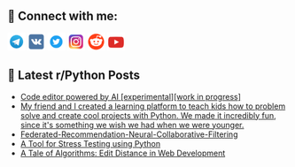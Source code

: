 ## 🔎 Connect with me:
[<img src="https://github.com/bullbesh/bullbesh/blob/main/images/Telegram.png" width="32" height="32" />](https://t.me/bullbesh)
[<img src="https://github.com/bullbesh/bullbesh/blob/main/images/VK.png" width="32" height="32" />](https://vk.com/bullbesh)
[<img src="https://github.com/bullbesh/bullbesh/blob/main/images/Twitter.png" width="32" height="32" />](https://twitter.com/bullbesh1)
[<img src="https://github.com/bullbesh/bullbesh/blob/main/images/Instagram.png" width="32" height="32" />](https://www.instagram.com/bullbesh)
[<img src="https://github.com/bullbesh/bullbesh/blob/main/images/Reddit.png" width="32" height="32" />](https://www.reddit.com/user/bullbesh)
[<img src="https://github.com/bullbesh/bullbesh/blob/main/images/YouTube.png" width="32" height="32" />](https://www.youtube.com/channel/UCtfjRs6uzgq5mfm8S06WTcg)

## 📕 Latest r/Python Posts
<!-- BLOG-POST-LIST:START -->
- [Code editor powered by AI [experimental][work in progress]](https://www.reddit.com/r/Python/comments/12kpylb/code_editor_powered_by_ai_experimentalwork_in/)
- [My friend and I created a learning platform to teach kids how to problem solve and create cool projects with Python. We made it incredibly fun, since it&#39;s something we wish we had when we were younger.](https://www.reddit.com/r/Python/comments/12kphmi/my_friend_and_i_created_a_learning_platform_to/)
- [Federated-Recommendation-Neural-Collaborative-Filtering](https://www.reddit.com/r/Python/comments/12ko8f5/federatedrecommendationneuralcollaborativefilterin/)
- [A Tool for Stress Testing using Python](https://www.reddit.com/r/Python/comments/12knpor/a_tool_for_stress_testing_using_python/)
- [A Tale of Algorithms: Edit Distance in Web Development](https://www.reddit.com/r/Python/comments/12kmdbr/a_tale_of_algorithms_edit_distance_in_web/)
<!-- BLOG-POST-LIST:END -->
